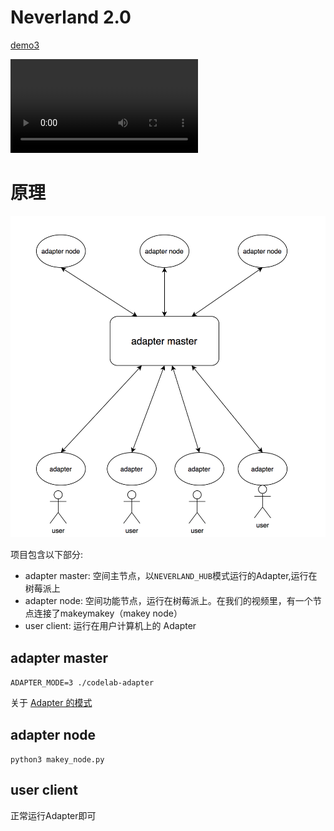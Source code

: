 # Neverland 2.0


[demo3](https://scratch-beta.codelab.club?sb3url=https://adapter.codelab.club/sb3/neverland2-demo3.sb3)

<video src="/video/1601261973458887.mp4" controls="controls"></video>


# 原理
<!--拓扑图
![]()
-->

![](/img/9ebe9c73696539ce9ba40a11d29ce788.png)

项目包含以下部分:

*  adapter master: 空间主节点，以`NEVERLAND_HUB`模式运行的Adapter,运行在树莓派上
*  adapter node: 空间功能节点，运行在树莓派上。在我们的视频里，有一个节点连接了makeymakey（makey node）
*  user client: 运行在用户计算机上的 Adapter

## adapter master
`ADAPTER_MODE=3 ./codelab-adapter`

关于 [Adapter 的模式](/user_guide/settings/#adapter_mode)

## adapter node
`python3 makey_node.py`

## user client
正常运行Adapter即可